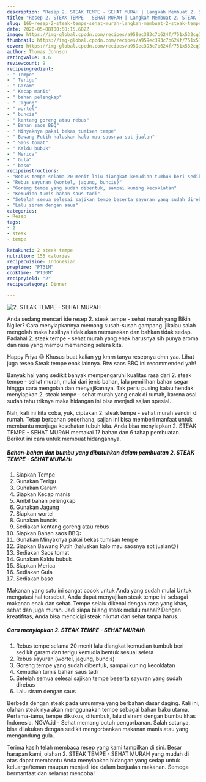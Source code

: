 ```yaml
---
description: "Resep 2. STEAK TEMPE - SEHAT MURAH | Langkah Membuat 2. STEAK TEMPE - SEHAT MURAH Yang Enak Dan Lezat"
title: "Resep 2. STEAK TEMPE - SEHAT MURAH | Langkah Membuat 2. STEAK TEMPE - SEHAT MURAH Yang Enak Dan Lezat"
slug: 160-resep-2-steak-tempe-sehat-murah-langkah-membuat-2-steak-tempe-sehat-murah-yang-enak-dan-lezat
date: 2020-05-08T00:58:15.602Z
image: https://img-global.cpcdn.com/recipes/a959ec393c7b624f/751x532cq70/2-steak-tempe-sehat-murah-foto-resep-utama.jpg
thumbnail: https://img-global.cpcdn.com/recipes/a959ec393c7b624f/751x532cq70/2-steak-tempe-sehat-murah-foto-resep-utama.jpg
cover: https://img-global.cpcdn.com/recipes/a959ec393c7b624f/751x532cq70/2-steak-tempe-sehat-murah-foto-resep-utama.jpg
author: Thomas Johnson
ratingvalue: 4.6
reviewcount: 9
recipeingredient:
- " Tempe"
- " Terigu"
- " Garam"
- " Kecap manis"
- " bahan pelengkap"
- " Jagung"
- " wortel"
- " buncis"
- " kentang goreng atau rebus"
- " Bahan saos BBQ"
- " Minyaknya pakai bekas tumisan tempe"
- " Bawang Putih haluskan kalo mau saosnya spt jualan"
- " Saos tomat"
- " Kaldu bubuk"
- " Merica"
- " Gula"
- " baso"
recipeinstructions:
- "Rebus tempe selama 20 menit lalu diangkat kemudian tumbuk beri sedikit garam dan terigu kemudia bentuk sesuai selera"
- "Rebus sayuran (wortel, jagung, buncis)"
- "Goreng tempe yang sudah dibentuk, sampai kuning kecoklatan"
- "Kemudian tumis bahan saus tadi"
- "Setelah semua selesai sajikan tempe beserta sayuran yang sudah direbus"
- "Lalu siram dengan saus"
categories:
- Resep
tags:
- 2
- steak
- tempe

katakunci: 2 steak tempe 
nutrition: 155 calories
recipecuisine: Indonesian
preptime: "PT31M"
cooktime: "PT30M"
recipeyield: "2"
recipecategory: Dinner

---
```



![2. STEAK TEMPE - SEHAT MURAH](https://img-global.cpcdn.com/recipes/a959ec393c7b624f/751x532cq70/2-steak-tempe-sehat-murah-foto-resep-utama.jpg)

Anda sedang mencari ide resep 2. steak tempe - sehat murah yang Bikin Ngiler? Cara menyiapkannya memang susah-susah gampang. jikalau salah mengolah maka hasilnya tidak akan memuaskan dan bahkan tidak sedap. Padahal 2. steak tempe - sehat murah yang enak harusnya sih punya aroma dan rasa yang mampu memancing selera kita.

Happy Friya 😉 Khusus buat kalian yg kmrn tanya resepnya dmn yaa. Lihat juga resep Steak tempe enak lainnya. Btw saos BBQ ini recommended yah!

Banyak hal yang sedikit banyak mempengaruhi kualitas rasa dari 2. steak tempe - sehat murah, mulai dari jenis bahan, lalu pemilihan bahan segar hingga cara mengolah dan menyajikannya. Tak perlu pusing kalau hendak menyiapkan 2. steak tempe - sehat murah yang enak di rumah, karena asal sudah tahu triknya maka hidangan ini bisa menjadi sajian spesial.


Nah, kali ini kita coba, yuk, ciptakan 2. steak tempe - sehat murah sendiri di rumah. Tetap berbahan sederhana, sajian ini bisa memberi manfaat untuk membantu menjaga kesehatan tubuh kita. Anda bisa menyiapkan 2. STEAK TEMPE - SEHAT MURAH memakai 17 bahan dan 6 tahap pembuatan. Berikut ini cara untuk membuat hidangannya.

<!--inarticleads1-->

##### Bahan-bahan dan bumbu yang dibutuhkan dalam pembuatan 2. STEAK TEMPE - SEHAT MURAH:

1. Siapkan  Tempe
1. Gunakan  Terigu
1. Gunakan  Garam
1. Siapkan  Kecap manis
1. Ambil  bahan pelengkap
1. Gunakan  Jagung
1. Siapkan  wortel
1. Gunakan  buncis
1. Sediakan  kentang goreng atau rebus
1. Siapkan  Bahan saos BBQ:
1. Gunakan  Minyaknya pakai bekas tumisan tempe
1. Siapkan  Bawang Putih (haluskan kalo mau saosnya spt jualan😉)
1. Sediakan  Saos tomat
1. Gunakan  Kaldu bubuk
1. Siapkan  Merica
1. Sediakan  Gula
1. Sediakan  baso


Makanan yang satu ini sangat cocok untuk Anda yang sudah mulai Untuk mengatasi hal tersebut, Anda dapat menyajikan steak tempe ini sebagai makanan enak dan sehat. Tempe selalu dikenal dengan rasa yang khas, sehat dan juga murah. Jadi siapa bilang steak melulu mahal? Dengan kreatifitas, Anda bisa mencicipi steak nikmat dan sehat tanpa harus. 

<!--inarticleads2-->

##### Cara menyiapkan 2. STEAK TEMPE - SEHAT MURAH:

1. Rebus tempe selama 20 menit lalu diangkat kemudian tumbuk beri sedikit garam dan terigu kemudia bentuk sesuai selera
1. Rebus sayuran (wortel, jagung, buncis)
1. Goreng tempe yang sudah dibentuk, sampai kuning kecoklatan
1. Kemudian tumis bahan saus tadi
1. Setelah semua selesai sajikan tempe beserta sayuran yang sudah direbus
1. Lalu siram dengan saus


Berbeda dengan steak pada umumnya yang berbahan dasar daging. Kali ini, olahan steak nya akan menggunakan tempe sebagai bahan baku utama. Pertama-tama, tempe dikukus, ditumbuk, lalu disirami dengan bumbu khas Indonesia. NOVA.id - Sehat memang butuh pengorbanan. Salah satunya, bisa dilakukan dengan sedikit mengorbankan makanan manis atau yang mengandung gula. 

Terima kasih telah membaca resep yang kami tampilkan di sini. Besar harapan kami, olahan 2. STEAK TEMPE - SEHAT MURAH yang mudah di atas dapat membantu Anda menyiapkan hidangan yang sedap untuk keluarga/teman maupun menjadi ide dalam berjualan makanan. Semoga bermanfaat dan selamat mencoba!
